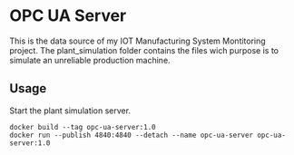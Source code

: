 # OPC UA Server

This is the data source of my IOT Manufacturing System Montitoring project. The plant_simulation folder contains the files wich purpose is to simulate an unreliable production machine.

## Usage

Start the plant simulation server.

```
docker build --tag opc-ua-server:1.0
docker run --publish 4840:4840 --detach --name opc-ua-server opc-ua-server:1.0
```

